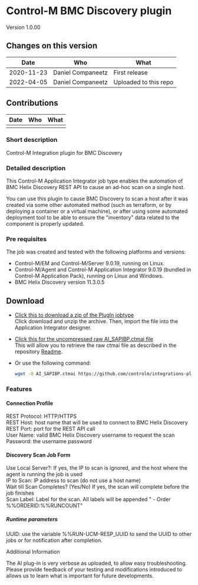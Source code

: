 # Control-M BMC Discovery  plugin

Version 1.0.00

## Changes on this version

| Date | Who | What |
| - | - | - |
| 2020-11-23 | Daniel Companeetz | First release |
| 2022-04-05 | Daniel Companeetz | Uploaded to this repo |

## Contributions

| Date | Who | What |
| - | - | - |
|  | | |

### Short description

Control-M Integration plugin for BMC Discovery

### Detailed description

This Control-M Application Integrator job type enables the automation of BMC Helix Discovery REST API to cause an ad-hoc scan on a single host.

You can use this plugin to cause BMC Discovery to scan a host after it was created via some other automated method (such as terraform, or by deploying a container or a virtual machine), or after using some automated deployment tool to be able to ensure the "inventory" data related to the component is properly updated.

### Pre requisites

The job was created and tested with the following platforms and versions:

* Control-M/EM and Control-M/Server 9.0.19, running on Linux.
* Control-M/Agent and Control-M Application Integrator 9.0.19 (bundled in Control-M Application Pack), running on Linux and Windows.
* BMC Helix Discovery version 11.3.0.5

## Download

* [Click this to download a zip of the PlugIn jobtype](resources\AI_DISCSCAN.zip)  
   Click download and unzip the archive. Then, import the file into the Application Integrator designer.
* [Click this for the uncompressed raw AI_SAPIBP.ctmai file](resources\AI_DISCSCAN.ctmai)  
   This will allow you to retrieve the raw ctmai file as described in the repository [Readme](https://github.com/controlm/integrations-plugins-community-solutions#saving-application-integrator-files-for-use).
* Or use the following command:

   ```bash
   wget -O AI_SAPIBP.ctmai https://github.com/controlm/integrations-plugins-community-solutions/blob/master/103-tools-integrations\bmc\resources\AI_DISCSCAN.ctmai
   ```

### Features

#### Connection Profile

REST Protocol: HTTP/HTTPS  
REST Host: host name that will be used to connect to BMC Helix Discovery  
REST Port: port for the REST API call  
User Name: valid BMC Helix Discovery username to request the scan  
Password: the username password

#### Discovery Scan Job Form

Use Local Server?: If yes, the IP to scan is ignored, and the host where the agent is running the job is used  
IP to Scan: IP address to scan (do not use a host name)  
Wait till Scan Completes? (Yes/No) If yes, the scan will complete before the job finishes  
Scan Label: Label for the scan. All labels will be appended " - Order %%ORDERID:%%RUNCOUNT"

##### Runtime parameters

UUID: use the variable %%RUN-UCM-RESP_UUID to send the UUID to other jobs or for notification after completion.

Additional Information

The AI plug-in is very verbose as uploaded, to allow easy troubleshooting.  
Please provide feedback of your testing and modifications introduced to allows us to learn what is important for future developments.  
